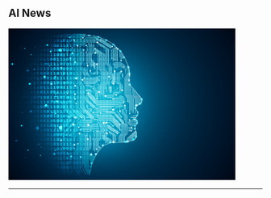 ## AI News
<img src="ai.jpg" alt="AI" style="width:450px;height:300px;">
<hr>
<A HREF="https://ai4life.github.io/problems/">


<A HREF="https://futurism.com/categories/artificialintelligence">

<A HREF="https://www.journals.elsevier.com/artificial-intelligence">

<A HREF="https://www.kaggle.com/">

<A HREF="http://ai.stanford.edu">

<A HREF="https://www.frontiersin.org/journals/systems-neuroscience">
